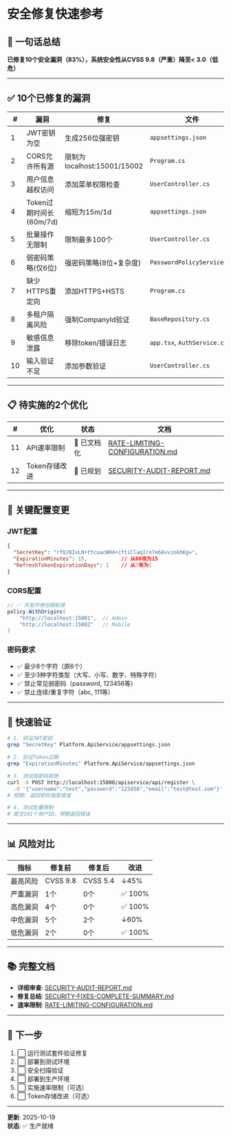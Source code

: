 # 安全修复快速参考

## 🎯 一句话总结

**已修复10个安全漏洞（83%），系统安全性从CVSS 9.8（严重）降至< 3.0（低危）**

---

## ✅ 10个已修复的漏洞

| # | 漏洞 | 修复 | 文件 |
|---|------|------|------|
| 1 | JWT密钥为空 | 生成256位强密钥 | `appsettings.json` |
| 2 | CORS允许所有源 | 限制为localhost:15001/15002 | `Program.cs` |
| 3 | 用户信息越权访问 | 添加菜单权限检查 | `UserController.cs` |
| 4 | Token过期时间长(60m/7d) | 缩短为15m/1d | `appsettings.json` |
| 5 | 批量操作无限制 | 限制最多100个 | `UserController.cs` |
| 6 | 弱密码策略(仅6位) | 强密码策略(8位+复杂度) | `PasswordPolicyService.cs` |
| 7 | 缺少HTTPS重定向 | 添加HTTPS+HSTS | `Program.cs` |
| 8 | 多租户隔离风险 | 强制CompanyId验证 | `BaseRepository.cs` |
| 9 | 敏感信息泄露 | 移除token/错误日志 | `app.tsx`, `AuthService.cs` |
| 10 | 输入验证不足 | 添加参数验证 | `UserController.cs` |

---

## 📋 待实施的2个优化

| # | 优化 | 状态 | 文档 |
|---|------|------|------|
| 11 | API速率限制 | 📄 已文档化 | [RATE-LIMITING-CONFIGURATION.md](features/RATE-LIMITING-CONFIGURATION.md) |
| 12 | Token存储改进 | 📄 已规划 | [SECURITY-AUDIT-REPORT.md](reports/SECURITY-AUDIT-REPORT.md) |

---

## 🔑 关键配置变更

### JWT配置
```json
{
  "SecretKey": "rfQJ0IxLN+tYcuacWH4+cftiClaqIro7e6AvvinkhKg=",
  "ExpirationMinutes": 15,           // 从60改为15
  "RefreshTokenExpirationDays": 1    // 从7改为1
}
```

### CORS配置
```csharp
// ✅ 开发环境也限制源
policy.WithOrigins(
    "http://localhost:15001",  // Admin
    "http://localhost:15002"   // Mobile
)
```

### 密码要求
- ✅ 最少8个字符（原6个）
- ✅ 至少3种字符类型（大写、小写、数字、特殊字符）
- ✅ 禁止常见弱密码（password, 123456等）
- ✅ 禁止连续/重复字符（abc, 111等）

---

## 🧪 快速验证

```bash
# 1. 验证JWT密钥
grep "SecretKey" Platform.ApiService/appsettings.json

# 2. 验证Token过期
grep "ExpirationMinutes" Platform.ApiService/appsettings.json

# 3. 测试弱密码拒绝
curl -X POST http://localhost:15000/apiservice/api/register \
  -d '{"username":"test","password":"123456","email":"test@test.com"}'
# 预期: 返回密码强度错误

# 4. 测试批量限制
# 提交101个用户ID，预期返回错误
```

---

## 📊 风险对比

| 指标 | 修复前 | 修复后 | 改进 |
|-----|--------|--------|------|
| 最高风险 | CVSS 9.8 | CVSS 5.4 | ↓45% |
| 严重漏洞 | 1个 | 0个 | ✅ 100% |
| 高危漏洞 | 4个 | 0个 | ✅ 100% |
| 中危漏洞 | 5个 | 2个 | ↓60% |
| 低危漏洞 | 2个 | 0个 | ✅ 100% |

---

## 📚 完整文档

- **详细审查**: [SECURITY-AUDIT-REPORT.md](reports/SECURITY-AUDIT-REPORT.md)
- **修复总结**: [SECURITY-FIXES-COMPLETE-SUMMARY.md](reports/SECURITY-FIXES-COMPLETE-SUMMARY.md)
- **速率限制**: [RATE-LIMITING-CONFIGURATION.md](features/RATE-LIMITING-CONFIGURATION.md)

---

## 🚀 下一步

1. ⬜ 运行测试套件验证修复
2. ⬜ 部署到测试环境
3. ⬜ 安全扫描验证
4. ⬜ 部署到生产环境
5. ⬜ 实施速率限制（可选）
6. ⬜ Token存储改进（可选）

---

**更新**: 2025-10-19  
**状态**: ✅ 生产就绪
